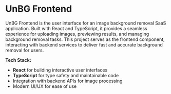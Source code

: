 # UnBG Frontend 
UnBG Frontend is the user interface for an image background removal SaaS application. Built with React and TypeScript, it provides a seamless experience for uploading images, previewing results, and managing background removal tasks. This project serves as the frontend component, interacting with backend services to deliver fast and accurate background removal for users.

**Tech Stack:**
- **React** for building interactive user interfaces
- **TypeScript** for type safety and maintainable code
- Integration with backend APIs for image processing
- Modern UI/UX for ease of use